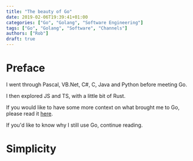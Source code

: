 ```yaml
---
title: "The beauty of Go"
date: 2019-02-06T19:39:41+01:00
categories: ["Go", "Golang", "Software Engineering"]
tags: ["Go", "Golang", "Software", "Channels"]
authors: ["Rob"]
draft: true
---
```


# Preface

I went through Pascal, VB.Net, C#, C, Java and Python before meeting Go.

I then explored JS and TS, with a little bit of Rust.

If you would like to have some more context on what brought me to Go, please read it [here](https://blogtitle.github.io/robs-personal-history-of-programming-languages/). 

If you'd like to know why I still use Go, continue reading.

# Simplicity
